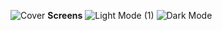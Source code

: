 ![Cover](https://github.com/ARassignments/AudiBook-App/assets/49037725/fac49f00-0fbe-4e9e-b4a7-a94b5fda9ca0)
**Screens**
![Light Mode (1)](https://github.com/ARassignments/AudiBook-App/assets/49037725/0321465b-3abd-4f78-8b35-bacadec26d1f)
![Dark Mode](https://github.com/ARassignments/AudiBook-App/assets/49037725/35670ce9-2e3a-4fb9-997d-9449ee0de7ff)
